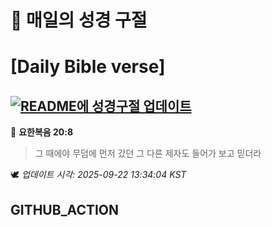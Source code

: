 # 🙏 매일의 성경 구절
# [Daily Bible verse]
## [![README에 성경구절 업데이트](https://github.com/DONGSUKA/first_test/actions/workflows/update-readme-bible.yml/badge.svg)](https://github.com/DONGSUKA/first_test/actions/workflows/update-readme-bible.yml)
<!-- START_BIBLE_VERSE -->
📖 **요한복음 20:8**
> 그 때에야 무덤에 먼저 갔던 그 다른 제자도 들어가 보고 믿더라

🕊️ _업데이트 시각: 2025-09-22 13:34:04 KST_
  <!-- END_BIBLE_VERSE -->
## GITHUB_ACTION
